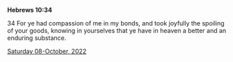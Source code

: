 **Hebrews 10:34**

34 For ye had compassion of me in my bonds, and took joyfully the spoiling of your goods, knowing in yourselves that ye have in heaven a better and an enduring substance.

[Saturday 08-October, 2022](https://t.me/s/daily_scripture)
